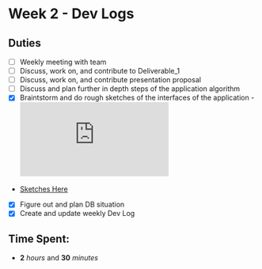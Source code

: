 # Week 2 - Dev Logs

## Duties
 - [ ] Weekly meeting with team
 - [ ] Discuss, work on, and contribute to Deliverable_1
 - [ ] Discuss, work on, and contribute presentation proposal
 - [ ] Discuss and plan further in depth steps of the application algorithm
 - [X] Braintstorm and do rough sketches of the interfaces of the application - ![Sketches Here](https://github.com/EvanCooper9/COMP3004/blob/master/Alacrity%20Development%20-%20Schedule%20App.pdf)
 - [Sketches Here](https://github.com/EvanCooper9/COMP3004/blob/master/Alacrity%20Development%20-%20Schedule%20App.pdf)
 - [X] Figure out and plan DB situation
 - [X] Create and update weekly Dev Log

## Time Spent:
* **2** _hours_ and **30** _minutes_
